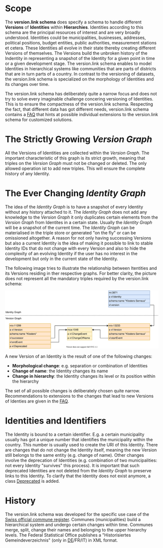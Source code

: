# Scope
The **version.link schema** does specify a schema to handle different **Versions** of **Identities** within **Hierarchies**. Identities according to this schema are the principal resources of interest and are very broadly understood. Identities could be municipalities, businesses, addresses, political positions, budget entities, public authorities, measurement stations et cetera. These Identities all evolve in their state thereby creating different Versions of themselves. The Versions build the unbroken history of the Indentity in representing a snapshot of the Identity for a given point in time or a given development stage. The version.link schema enables to model Identities in hierarchical systems like communities that are parts of districts that are in turn parts of a country. In contrast to the versioning of datasets, the version.link schema is specialized on the morphology of Identities and its changes over time.

The version.link schema has deliberately quite a narrow focus and does not try to solve every imaginable challenge concering versioning of Identities. This is to ensure the compactness of the version.link schema. Respecting the fact, that different data has got different needs, version.link schema contains a [FAQ](#faq) that hints at possible individual extensions to the version.link schema for customized solutions.  

# The Strictly Growing *Version Graph*
All the Versions of Identities are collected within the *Version Graph*. The important characteristic of this graph is its strict growth, meaning that triples on the *Version Graph* must not be changed or deleted. The only allowed operation ist to add new triples. This will ensure the complete history of any Identity.

# The Ever Changing *Identity Graph*
The idea of the *Identity Graph* is to have a snapshot of every Identity without any history attached to it. The *Identity Graph* does not add any knowledge to the *Version Graph* it only duplicates certain elements from the *Version Graph* from Identites in a certain state. Usually the *Identity Graph* will be a snapshot of the current time. The *Identity Graph* can be materialised in the triple store or generated "on the fly" or can be omissioned altogether. A reason for not only having successing Versions but also a current Identity is the idea of making it possible to link to stable Identity IDs that do not change with every Version and also to hide the complexity of an evolving Identity if the user has no interest in the development but only in the current state of the Identity. 

The following image tries to illustrate the relationship between Itentities and its Versions residing in ther respective graphs. For better clarity, the picture does not represent all the mandatory triples required by the version.link schema:

![Basic version.link schema structure](./img/basics.svg "Relationship between Identities and Versions.")

A new Version of an Identity is the result of one of the following changes:

* **Morphological change**: e.g. separation or combination of Identities
* **Change of name**: the Identity changes its name
* **Change in hierarchy**: the Identity changes its level or its position within the hierarchy

The set of all possible changes is deliberately chosen quite narrow. Recommendations to extensions to the changes that lead to new Versions of Identies are given in the [FAQ](#faq).

# Identities and Identifiers
The Identity is bound to a certain identifier. E.g. a certain municipality usually has got a unique number that identifies the municipality within the country. This number is usually used to create the URI of this Identity. There are changes that do not change the Identity itself, meaning the new Version still belongs to the same entity (e.g. change of name). Other changes involve the deprecation of Identities (e.g. combination of two municipalities: not every Identity "survives" this process). It is important that such deprecated Identities are not deleted from the *Identity Graph* to preserve links to this Identity. To clarify that the Identity does not exist anymore, a class [Deprecated](#Deprecated) is added.

# History
The version.link schema was developed for the specific use case of the [Swiss official commune register](https://www.bfs.admin.ch/bfs/en/home/basics/swiss-official-commune-register.html). Communes (municipalities) build a hierarchical system and undergo certain changes within time. Communes merge, split, change their names and belonging to the upper hierarchy levels. The Federal Statistical Office publishes a "Historisiertes Gemeindeverzeichnis" (only in [DE](https://www.bfs.admin.ch/bfs/de/home/grundlagen/agvch/historisiertes-gemeindeverzeichnis.html)/FR/IT) in XML format.

